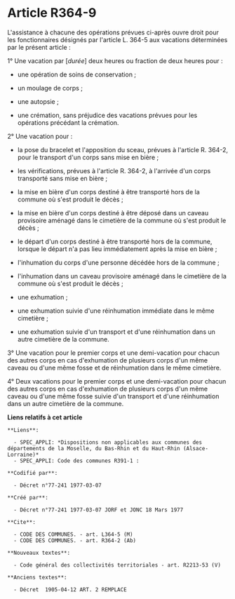 # Article R364-9

L'assistance à chacune des opérations prévues ci-après ouvre droit pour les fonctionnaires désignés par l'article L. 364-5
aux vacations déterminées par le présent article :

1° Une vacation par [*durée*] deux heures ou fraction de deux heures pour :

- une opération de soins de conservation ;

- un moulage de corps ;

- une autopsie ;

- une crémation, sans préjudice des vacations prévues pour les opérations précédant la crémation.

2° Une vacation pour :

- la pose du bracelet et l'apposition du sceau, prévues à l'article R. 364-2, pour le transport d'un corps sans mise en
bière ;

- les vérifications, prévues à l'article R. 364-2, à l'arrivée d'un corps transporté sans mise en bière ;

- la mise en bière d'un corps destiné à être transporté hors de la commune où s'est produit le décès ;

- la mise en bière d'un corps destiné à être déposé dans un caveau provisoire aménagé dans le cimetière de la commune où
s'est produit le décès ;

- le départ d'un corps destiné à être transporté hors de la commune, lorsque le départ n'a pas lieu immédiatement après la
mise en bière ;

- l'inhumation du corps d'une personne décédée hors de la commune ;

- l'inhumation dans un caveau provisoire aménagé dans le cimetière de la commune où s'est produit le décès ;

- une exhumation ;

- une exhumation suivie d'une réinhumation immédiate dans le même cimetière ;

- une exhumation suivie d'un transport et d'une réinhumation dans un autre cimetière de la commune.

3° Une vacation pour le premier corps et une demi-vacation pour chacun des autres corps en cas d'exhumation de plusieurs
corps d'un même caveau ou d'une même fosse et de réinhumation dans le même cimetière.

4° Deux vacations pour le premier corps et une demi-vacation pour chacun des autres corps en cas d'exhumation de plusieurs
corps d'un même caveau ou d'une même fosse suivie d'un transport et d'une réinhumation dans un autre cimetière de la commune.

**Liens relatifs à cet article**

	**Liens**:

	  - SPEC_APPLI: *Dispositions non applicables aux communes des départements de la Moselle, du Bas-Rhin et du Haut-Rhin (Alsace-Lorraine)*
	  - SPEC_APPLI: Code des communes R391-1 :

	**Codifié par**:

	  - Décret n°77-241 1977-03-07

	**Créé par**:

	  - Décret n°77-241 1977-03-07 JORF et JONC 18 Mars 1977

	**Cite**:

	  - CODE DES COMMUNES. - art. L364-5 (M)
	  - CODE DES COMMUNES. - art. R364-2 (Ab)

	**Nouveaux textes**:

	  - Code général des collectivités territoriales - art. R2213-53 (V)

	**Anciens textes**:

	  - Décret  1905-04-12 ART. 2 REMPLACE
